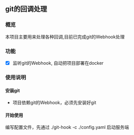 ## git的回调处理

### 概览

本项目主要用来处理各种回调,目前已完成git的Webhook处理


### 功能
- [x] 监听git的Webhook, 自动把项目部署在docker

### 使用说明

#### 安装git 

- 项目依赖git的Webhook，必须先安装好git

#### 开始使用

编写配置文件，先通过 ./git-hook -c ./config.yaml 启动服务端